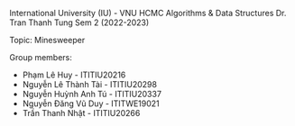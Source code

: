 International University (IU) - VNU HCMC
Algorithms & Data Structures
Dr. Tran Thanh Tung
Sem 2 (2022-2023)

Topic: Minesweeper

Group members:
-	Phạm Lê Huy - ITITIU20216 
-	Nguyễn Lê Thành Tài - ITITIU20298 
-	Nguyễn Huỳnh Anh Tú - ITITIU20337 
-	Nguyễn Đăng Vũ Duy - ITITWE19021 
-	Trần Thanh Nhật - ITITIU20266 
